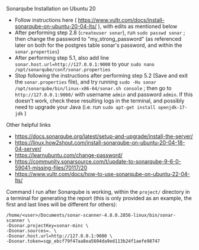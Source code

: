 Sonarqube Installation on Ubuntu 20
- Follow instructions here ( https://www.vultr.com/docs/install-sonarqube-on-ubuntu-20-04-lts/ ), with edits as mentioned below
- After performing step 2.8 (`createuser sonar`), run `sudo passwd sonar` ; then change the password to "my_strong_password" (as referenced later on both for the postgres table sonar's password, and within the `sonar.properties`)
- After performing step 5.1, also add line `sonar.host.url=http://127.0.0.1:9000` to your `sudo nano /opt/sonarqube/conf/sonar.properties`
- Stop following the instructions after performing step 5.2 (Save and exit the `sonar.properties` file), and try running `sudo -Hu sonar /opt/sonarqube/bin/linux-x86-64/sonar.sh console` ; then go to `http://127.0.0.1:9000/` with username `admin` and password `admin`. If this doesn't work, check these resulting logs in the terminal, and possibly need to upgrade your Java (i.e. run `sudo apt-get install openjdk-17-jdk` )

Other helpful links
- https://docs.sonarqube.org/latest/setup-and-upgrade/install-the-server/
- https://linux.how2shout.com/install-sonarqube-on-ubuntu-20-04-18-04-server/
- https://learnubuntu.com/change-password/
- https://community.sonarsource.com/t/update-to-sonarqube-9-6-0-59041-missing-files/70117/20
- https://www.vultr.com/docs/how-to-use-sonarqube-on-ubuntu-22-04-lts/

Command I run after Sonarqube is working, within the `project/` directory in a terminal for generating the report (this is only provided as an example, the first and last lines will be different for others):
```
/home/<user>/Documents/sonar-scanner-4.8.0.2856-linux/bin/sonar-scanner \
-Dsonar.projectKey=sonar-minc \
-Dsonar.sources=. \
-Dsonar.host.url=http://127.0.0.1:9000 \
-Dsonar.token=sqp_ebcf79f47aa8ea5604da9ed113b24f1aefe98747
```
